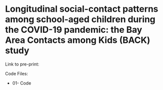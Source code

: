 # Longitudinal social-contact patterns among school-aged children during the COVID-19 pandemic: the Bay Area Contacts among Kids (BACK) study

Link to pre-print: 

Code Files: 
+ 01- Code
